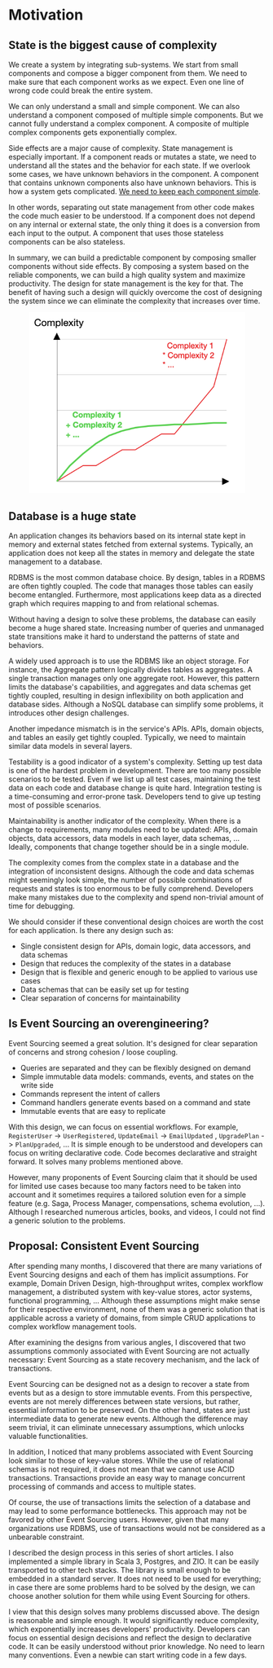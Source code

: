 # Motivation

## State is the biggest cause of complexity

We create a system by integrating sub-systems. We start from small components and compose a bigger component from them. We need to make sure that each component works as we expect. Even one line of wrong code could break the entire system.

We can only understand a small and simple component. We can also understand a component composed of multiple simple components. But we cannot fully understand a complex component. A composite of multiple complex components gets exponentially complex.

Side effects are a major cause of complexity. State management is especially important. If a component reads or mutates a state, we need to understand all the states and the behavior for each state. If we overlook some cases, we have unknown behaviors in the component. A component that contains unknown components also have unknown behaviors. This is how a system gets complicated. [We need to keep each component simple](https://youtu.be/LKtk3HCgTa8).

In other words, separating out state management from other code makes the code much easier to be understood. If a component does not depend on any internal or external state, the only thing it does is a conversion from each input to the output. A component that uses those stateless components can be also stateless.

In summary, we can build a predictable component by composing smaller components without side effects. By composing a system based on the reliable components, we can build a high quality system and maximize productivity. The design for state management is the key for that. The benefit of having such a design will quickly overcome the cost of designing the system since we can eliminate the complexity that increases over time.

<figure><img src=".gitbook/assets/image (3).png" alt=""><figcaption></figcaption></figure>

## Database is a huge state

An application changes its behaviors based on its internal state kept in memory and external states fetched from external systems. Typically, an application does not keep all the states in memory and delegate the state management to a database.

RDBMS is the most common database choice. By design, tables in a RDBMS are often tightly coupled. The code that manages those tables can easily become entangled. Furthermore, most applications keep data as a directed graph which requires mapping to and from relational schemas.

Without having a design to solve these problems, the database can easily become a huge shared state. Increasing number of queries and unmanaged state transitions make it hard to understand the patterns of state and behaviors.

A widely used approach is to use the RDBMS like an object storage. For instance, the Aggregate pattern logically divides tables as aggregates. A single transaction manages only one aggregate root. However, this pattern limits the database's capabilities, and aggregates and data schemas get tightly coupled, resulting in design inflexibility on both application and database sides. Although a NoSQL database can simplify some problems, it introduces other design challenges.

Another impedance mismatch is in the service's APIs. APIs, domain objects, and tables an easily get tightly coupled. Typically, we need to maintain similar data models in several layers.&#x20;

Testability is a good indicator of a system's complexity. Setting up test data is one of the hardest problem in development. There are too many possible scenarios to be tested. Even if we list up all test cases, maintaining the test data on each code and database change is quite hard. Integration testing is a time-consuming and error-prone task. Developers tend to give up testing most of possible scenarios.

Maintainability is another indicator of the complexity. When there is a change to requirements, many modules need to be updated: APIs, domain objects, data accessors, data models in each layer, data schemas, ... Ideally, components that change together should be in a single module.

The complexity comes from the complex state in a database and the integration of inconsistent designs. Although the code and data schemas might seemingly look simple, the number of possible combinations of requests and states is too enormous to be fully comprehend. Developers make many mistakes due to the complexity and spend non-trivial amount of time for debugging.

We should consider if these conventional design choices are worth the cost for each application. Is there any design such as:

* Single consistent design for APIs, domain logic, data accessors, and data schemas
* Design that reduces the complexity of the states in a database
* Design that is flexible and generic enough to be applied to various use cases
* Data schemas that can be easily set up for testing
* Clear separation of concerns for maintainability

## Is Event Sourcing an overengineering?

Event Sourcing seemed a great solution. It's designed for clear separation of concerns and strong cohesion / loose coupling.

* Queries are separated and they can be flexibly designed on demand
* Simple immutable data models: commands, events, and states on the write side
* Commands represent the intent of callers
* Command handlers generate events based on a command and state
* Immutable events that are easy to replicate

With this design, we can focus on essential workflows. For example, `RegisterUser` -> `UserRegistered`, `UpdateEmail` -> `EmailUpdated` , `UpgradePlan` -> `PlanUpgraded`, ...  It is simple enough to be understood and developers can focus on writing declarative code. Code becomes declarative and straight forward. It solves many problems mentioned above.

However, many proponents of Event Sourcing claim that it should be used for limited use cases because too many factors need to be taken into account and it sometimes requires a tailored solution even for a simple feature (e.g. Saga, Process Manager, compensations, schema evolution, ...). Although I researched numerous articles, books, and videos, I could not find a generic solution to the problems.

## Proposal: Consistent Event Sourcing

After spending many months, I discovered that there are many variations of Event Sourcing designs and each of them has implicit assumptions. For example, Domain Driven Design, high-throughput writes, complex workflow management, a distributed system with key-value stores, actor systems, functional programming, ... Although these assumptions might make sense for their respective environment, none of them was a generic solution that is applicable across a variety of domains, from simple CRUD applications to complex workflow management tools.

After examining the designs from various angles, I discovered that two assumptions commonly associated with Event Sourcing are not actually necessary: Event Sourcing as a state recovery mechanism, and the lack of transactions.

Event Sourcing can be designed not as a design to recover a state from events but as a design to store immutable events. From this perspective, events are not merely differences between state versions, but rather, essential information to be preserved. On the other hand, states are just intermediate data to generate new events. Although the difference may seem trivial, it can eliminate unnecessary assumptions, which unlocks valuable functionalities.

In addition, I noticed that many problems associated with Event Sourcing look similar to those of  key-value stores. While the use of relational schemas is not required, it does not mean that we cannot use ACID transactions. Transactions provide an easy way to manage concurrent processing of commands and access to multiple states.

Of course, the use of transactions limits the selection of a database and may lead to some performance bottlenecks. This approach may not be favored by other Event Sourcing users. However, given that many organizations use RDBMS, use of transactions would not be considered as a unbearable constraint.

I described the design process in this series of short articles. I also implemented a simple library in Scala 3, Postgres, and ZIO. It can be easily transported to other tech stacks. The library is small enough to be embedded in a standard server. It does not need to be used for everything; in case there are some problems hard to be solved by the design, we can choose another solution for them while using Event Sourcing for others.

I view that this design solves many problems discussed above. The design is reasonable and simple enough. It would significantly reduce complexity, which exponentially increases developers' productivity. Developers can focus on essential design decisions and reflect the design to declarative code. It can be easily understood without prior knowledge. No need to learn many conventions. Even a newbie can start writing code in a few days.
